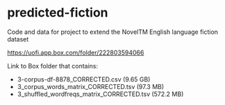 # predicted-fiction
Code and data for project to extend the NovelTM English language fiction dataset

https://uofi.app.box.com/folder/222803594066 

Link to Box folder that contains:
* 3-corpus-df-8878_CORRECTED.csv (9.65 GB)
* 3_corpus_words_matrix_CORRECTED.tsv (97.3 MB)
* 3_shuffled_wordfreqs_matrix_CORRECTED.tsv (572.2 MB)

